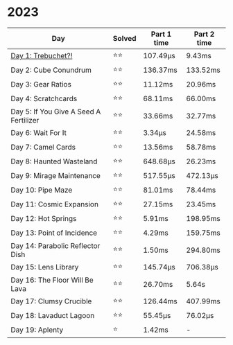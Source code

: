 # 2023

| Day                                          | Solved | Part 1 time | Part 2 time |
|----------------------------------------------|--------|-------------|-------------|
| [Day 1: Trebuchet?!](src/solutions/day01.rs) | ⭐⭐     | 107.49µs    | 9.43ms      |
| Day 2: Cube Conundrum                        | ⭐⭐     | 136.37ms    | 133.52ms    |
| Day 3: Gear Ratios                           | ⭐⭐     | 11.12ms     | 20.96ms     |
| Day 4: Scratchcards                          | ⭐⭐     | 68.11ms     | 66.00ms     |
| Day 5: If You Give A Seed A Fertilizer       | ⭐⭐     | 33.66ms     | 32.77ms     |
| Day 6: Wait For It                           | ⭐⭐     | 3.34µs      | 24.58ms     |
| Day 7: Camel Cards                           | ⭐⭐     | 13.56ms     | 58.78ms     |
| Day 8: Haunted Wasteland                     | ⭐⭐     | 648.68µs    | 26.23ms     |
| Day 9: Mirage Maintenance                    | ⭐⭐     | 517.55µs    | 472.13µs    |
| Day 10: Pipe Maze                            | ⭐⭐     | 81.01ms     | 78.44ms     |
| Day 11: Cosmic Expansion                     | ⭐⭐     | 27.15ms     | 23.45ms     |
| Day 12: Hot Springs                          | ⭐⭐     | 5.91ms      | 198.95ms    |
| Day 13: Point of Incidence                   | ⭐⭐     | 4.29ms      | 159.75ms    |
| Day 14: Parabolic Reflector Dish             | ⭐⭐     | 1.50ms      | 294.80ms    |
| Day 15: Lens Library                         | ⭐⭐     | 145.74µs    | 706.38µs    |
| Day 16: The Floor Will Be Lava               | ⭐⭐     | 26.70ms     | 5.64s       |
| Day 17: Clumsy Crucible                      | ⭐⭐     | 126.44ms    | 407.99ms    |
| Day 18: Lavaduct Lagoon                      | ⭐⭐     | 55.45µs     | 76.02µs     |
| Day 19: Aplenty                              | ⭐      | 1.42ms      | -           |